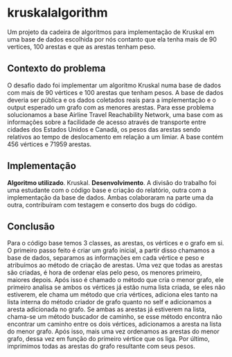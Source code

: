 # kruskalalgorithm
Um projeto da cadeira de algoritmos para implementação de Kruskal em uma base de dados escolhida por nós contanto que ela tenha mais de 90 vertices, 100 arestas e que as arestas tenham peso.

## Contexto do problema
O desafio dado foi implementar um algoritmo Kruskal numa base de dados com mais de 90 vértices e 100 arestas que tenham pesos. A base de dados deveria ser pública e os dados coletados reais para a implementação e o output esperado um grafo com as menores arestas. Para esse problema solucionamos a base Airline Travel Reachability Network, uma base com as informações sobre a facilidade de acesso através de transporte entre cidades dos Estados Unidos e Canadá, os pesos das arestas sendo relativos ao tempo de deslocamento em relação a um limiar. A base contém 456 vértices e 71959 arestas.

## Implementação
**Algoritmo utilizado**. Kruskal.
**Desenvolvimento**. A divisão do trabalho foi uma estudante com o código base e criação do relatório, outra com a implementação da base de dados. Ambas colaboraram na parte uma da outra, contribuíram com testagem e conserto dos bugs do código.

## Conclusão
Para o código base temos 3 classes, as arestas, os vértices e o grafo em si. O primeiro passo feito é criar um grafo inicial, a partir disso chamamos a base de dados, separamos as informações em cada vértice e peso e atribuímos ao método de criação de arestas. Uma vez que todas as arestas são criadas, é hora de ordenar elas pelo peso, os menores primeiro, maiores depois. Após isso é chamado o método que cria o menor grafo, ele primeiro analisa se ambos os vértices já estão numa lista criada, se eles não estiverem, ele chama um método que cria vértices, adiciona eles tanto na lista interna do método criador de grafo quanto no self e adicionamos a aresta adicionada no grafo. Se ambas as arestas já estiverem na lista, chama-se um método buscador de caminho, se esse método encontra não encontrar um caminho entre os dois vértices, adicionamos a aresta na lista do menor grafo. Após isso, mais uma vez ordenamos as arestas do menor grafo, dessa vez em função do primeiro vértice que os liga. Por último, imprimimos todas as arestas do grafo resultante com seus pesos.
